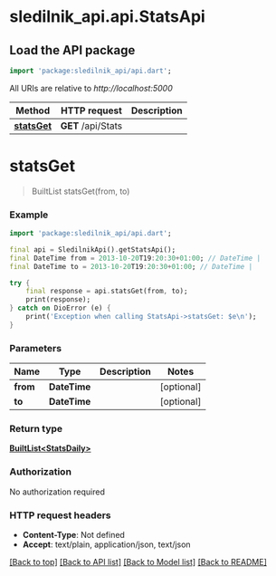 # sledilnik_api.api.StatsApi

## Load the API package
```dart
import 'package:sledilnik_api/api.dart';
```

All URIs are relative to *http://localhost:5000*

Method | HTTP request | Description
------------- | ------------- | -------------
[**statsGet**](StatsApi.md#statsget) | **GET** /api/Stats | 


# **statsGet**
> BuiltList<StatsDaily> statsGet(from, to)



### Example
```dart
import 'package:sledilnik_api/api.dart';

final api = SledilnikApi().getStatsApi();
final DateTime from = 2013-10-20T19:20:30+01:00; // DateTime | 
final DateTime to = 2013-10-20T19:20:30+01:00; // DateTime | 

try {
    final response = api.statsGet(from, to);
    print(response);
} catch on DioError (e) {
    print('Exception when calling StatsApi->statsGet: $e\n');
}
```

### Parameters

Name | Type | Description  | Notes
------------- | ------------- | ------------- | -------------
 **from** | **DateTime**|  | [optional] 
 **to** | **DateTime**|  | [optional] 

### Return type

[**BuiltList&lt;StatsDaily&gt;**](StatsDaily.md)

### Authorization

No authorization required

### HTTP request headers

 - **Content-Type**: Not defined
 - **Accept**: text/plain, application/json, text/json

[[Back to top]](#) [[Back to API list]](../README.md#documentation-for-api-endpoints) [[Back to Model list]](../README.md#documentation-for-models) [[Back to README]](../README.md)

